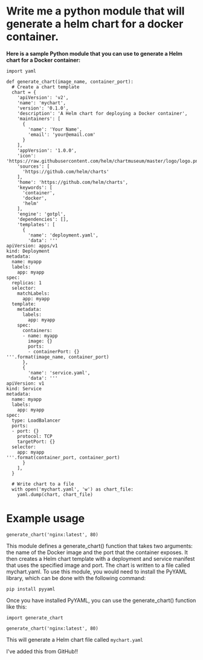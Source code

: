# Write me a python module that will generate a helm chart for a docker container.

**Here is a sample Python module that you can use to generate a Helm chart for a Docker container:**

```
import yaml

def generate_chart(image_name, container_port):
  # Create a chart template
  chart = {
    'apiVersion': 'v2',
    'name': 'mychart',
    'version': '0.1.0',
    'description': 'A Helm chart for deploying a Docker container',
    'maintainers': [
      {
        'name': 'Your Name',
        'email': 'your@email.com'
      }
    ],
    'appVersion': '1.0.0',
    'icon': 'https://raw.githubusercontent.com/helm/chartmuseum/master/logo/logo.png',
    'sources': [
      'https://github.com/helm/charts'
    ],
    'home': 'https://github.com/helm/charts',
    'keywords': [
      'container',
      'docker',
      'helm'
    ],
    'engine': 'gotpl',
    'dependencies': [],
    'templates': [
      {
        'name': 'deployment.yaml',
        'data': '''
apiVersion: apps/v1
kind: Deployment
metadata:
  name: myapp
  labels:
    app: myapp
spec:
  replicas: 1
  selector:
    matchLabels:
      app: myapp
  template:
    metadata:
      labels:
        app: myapp
    spec:
      containers:
      - name: myapp
        image: {}
        ports:
        - containerPort: {}
'''.format(image_name, container_port)
      },
      {
        'name': 'service.yaml',
        'data': '''
apiVersion: v1
kind: Service
metadata:
  name: myapp
  labels:
    app: myapp
spec:
  type: LoadBalancer
  ports:
  - port: {}
    protocol: TCP
    targetPort: {}
  selector:
    app: myapp
'''.format(container_port, container_port)
      }
    ],
  }

  # Write chart to a file
  with open('mychart.yaml', 'w') as chart_file:
    yaml.dump(chart, chart_file)
```

# Example usage

`generate_chart('nginx:latest', 80)`

This module defines a generate_chart() function that takes two arguments: the name of the Docker image and the port that the container exposes. It then creates a Helm chart template with a deployment and service manifest that uses the specified image and port. The chart is written to a file called mychart.yaml.
To use this module, you would need to install the PyYAML library, which can be done with the following command:

`pip install pyyaml`

Once you have installed PyYAML, you can use the generate_chart() function like this:

```
import generate_chart

generate_chart('nginx:latest', 80)

```

This will generate a Helm chart file called `mychart.yaml`

I've added this from GitHub!!
